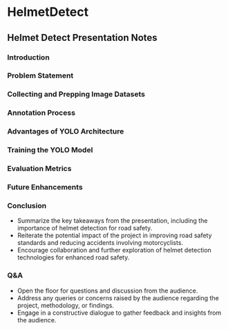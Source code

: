 # HelmetDetect
## Helmet Detect Presentation Notes

### Introduction

### Problem Statement

### Collecting and Prepping Image Datasets

### Annotation Process

### Advantages of YOLO Architecture

### Training the YOLO Model

### Evaluation Metrics

### Future Enhancements

### Conclusion
- Summarize the key takeaways from the presentation, including the importance of helmet detection for road safety.
- Reiterate the potential impact of the project in improving road safety standards and reducing accidents involving motorcyclists.
- Encourage collaboration and further exploration of helmet detection technologies for enhanced road safety.

### Q&A
- Open the floor for questions and discussion from the audience.
- Address any queries or concerns raised by the audience regarding the project, methodology, or findings.
- Engage in a constructive dialogue to gather feedback and insights from the audience.